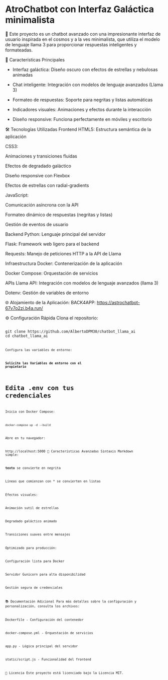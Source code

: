 <h1>AtroChatbot con Interfaz Galáctica minimalista</h1> 🌌
Este proyecto es un chatbot avanzado con una impresionante interfaz de usuario inspirada en el cosmos y a la ves minimalista, que utiliza el modelo de lenguaje llama 3 para proporcionar respuestas inteligentes y formateadas.

🚀 Características Principales

- Interfaz galáctica: Diseño oscuro con efectos de estrellas y nebulosas animadas

- Chat inteligente: Integración con modelos de lenguaje avanzados (Llama 3)

- Formateo de respuestas: Soporte para negritas y listas automáticas

- Indicadores visuales: Animaciones y efectos durante la interacción

- Diseño responsive: Funciona perfectamente en móviles y escritorio

🛠️ Tecnologías Utilizadas
Frontend
HTML5: Estructura semántica de la aplicación

CSS3:

Animaciones y transiciones fluidas

Efectos de degradado galáctico

Diseño responsive con Flexbox

Efectos de estrellas con radial-gradients

JavaScript:

Comunicación asíncrona con la API

Formateo dinámico de respuestas (negritas y listas)

Gestión de eventos de usuario

Backend
Python: Lenguaje principal del servidor

Flask: Framework web ligero para el backend

Requests: Manejo de peticiones HTTP a la API de Llama

Infraestructura
Docker: Contenerización de la aplicación

Docker Compose: Orquestación de servicios

APIs
Llama API: Integración con modelos de lenguaje avanzados (llama 3)

Dotenv: Gestión de variables de entorno

🌐 Alojamiento de la Aplicación:
BACK4APP:
https://astrochatbot-67v7o2zi.b4a.run/

⚙️ Configuración Rápida
Clona el repositorio:

<code>
git clone https://github.com/AlbertoDPM30/chatbot_llama_ai
cd chatbot_llama_ai
<code>

Configura las variables de entorno:

**Solicite las Variables de entorno con el propietario**

# Edita .env con tus credenciales

Inicia con Docker Compose:

<code>docker-compose up -d --build</code>

Abre en tu navegador:

http://localhost:5000
🌟 Características Avanzadas
Sintaxis Markdown simple:

**texto** se convierte en negrita

Líneas que comienzan con \* se convierten en listas

Efectos visuales:

Animación sutil de estrellas

Degradado galáctico animado

Transiciones suaves entre mensajes

Optimizado para producción:

Configuración lista para Docker

Servidor Gunicorn para alta disponibilidad

Gestión segura de credenciales

📚 Documentación Adicional
Para más detalles sobre la configuración y personalización, consulta los archivos:

Dockerfile - Configuración del contenedor

docker-compose.yml - Orquestación de servicios

app.py - Lógica principal del servidor

static/script.js - Funcionalidad del frontend

📄 Licencia
Este proyecto está licenciado bajo la Licencia MIT.
